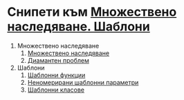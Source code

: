 # Снипети към [Множествено наследяване. Шаблони](../)

1. Множествено наследяване
   1. [Множествено наследяване](./01-Multiple-Inheritance/01-Multiple-Inheritance.cpp)
   2. [Диамантен проблем](./01-Multiple-Inheritance/02-Diamond-Problem.cpp)
2. Шаблони
   1. [Шаблонни функции](./02-Templates/01-Function-Templates.cpp)
   2. [Неномерирани шаблонни параметри](./02-Templates/02-Non-Type-Template-Parameters.cpp)
   3. [Шаблонни класове](./02-Templates/03-Class-Templates/)

